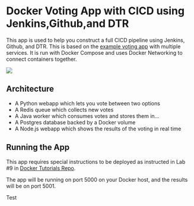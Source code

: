 Docker Voting App with CICD using Jenkins,Github,and DTR
=====================

This app is used to help you construct a full CICD pipeline using Jenkins, Github, and DTR. This is based on the [example voting app](https://github.com/docker/example-voting-app) with multiple services. It is run with Docker Compose and uses Docker Networking to connect containers together. 

![](images/9_image_1.png)

Architecture
-----

* A Python webapp which lets you vote between two options
* A Redis queue which collects new votes
* A Java worker which consumes votes and stores them in…
* A Postgres database backed by a Docker volume
* A Node.js webapp which shows the results of the voting in real time

Running the App
-------

This app requires special instructions to be deployed as instructed in Lab #9 in [Docker Tutorials Repo](https://github.com/docker/dceu_tutorials/blob/master/09-cicd-with-docker.md).

The app will be running on port 5000 on your Docker host, and the results will be on port 5001.

Test
